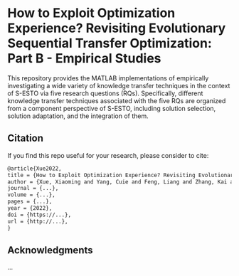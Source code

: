 # How to Exploit Optimization Experience? Revisiting Evolutionary Sequential Transfer Optimization: Part B - Empirical Studies

This repository provides the MATLAB implementations of empirically investigating a wide variety of knowledge transfer techniques in the context of S-ESTO via five research questions (RQs). Specifically, different knowledge transfer techniques associated with the five RQs are organized from a component perspective of S-ESTO, including solution selection, solution adaptation, and the integration of them. 

## Citation

If you find this repo useful for your research, please consider to cite:
```latex
@article{Xue2022,
title = {How to Exploit Optimization Experience? Revisiting Evolutionary Sequential Transfer Optimization: Part B - Empirical Studies},
author = {Xue, Xiaoming and Yang, Cuie and Feng, Liang and Zhang, Kai and Song, Linqi and Tan, Kay Chen}
journal = {...},
volume = {...},
pages = {...},
year = {2022},
doi = {https://...},
url = {http://...},
}
```

## Acknowledgments

...
